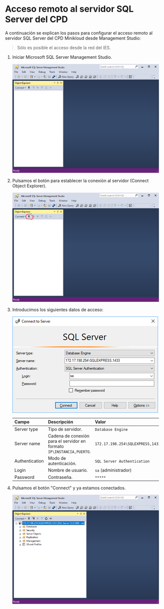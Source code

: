# Acceso remoto al servidor SQL Server del CPD

A continuación se explican los pasos para configurar el acceso remoto al servidor SQL Server del CPD Minikloud desde Management Studio:

> Sólo es posible el acceso desde la red del IES.

1. Iniciar Microsoft SQL Server Management Studio.

   ![Iniciar](images/acceso-remoto-sqlserver-01.png)

2. Pulsamos el botón para establecer la conexión al servidor (Connect Object Explorer).

   ![Establecer conexión](images/acceso-remoto-sqlserver-02.png)

3. Introducimos los siguientes datos de acceso:

   ![Datos de conexión al servidor](images/acceso-remoto-sqlserver-03.png)

    | Campo          | Descripción                                                  | Valor                            |
    | -------------- | ------------------------------------------------------------ | -------------------------------- |
    | Server type    | Tipo de servidor.                                            | `Database Engine`                |
    | Server name    | Cadena de conexión para el servidor en formato `IP\INSTANCIA,PUERTO`. | `172.17.198.254\SQLEXPRESS,1433` |
    | Authentication | Modo de autenticación.                                       | `SQL Server Authentication`      |
    | Login          | Nombre de usuario.                                           | `sa` (administrador)             |
    | Password       | Contraseña.                                                  | `*****`                          |

4. Pulsamos el botón "Connect" y ya estamos conectados.

   ![Conexión establecida](images/acceso-remoto-sqlserver-04.png)

